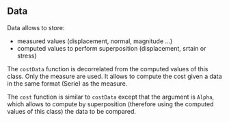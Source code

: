 ## Data
Data allows to store:
 - measured values (displacement, normal, magnitude ...)
 - computed values to perform superposition (displacement, srtain or stress)

The `costData` function is decorrelated from the computed values of this class. Only the measure are used. It allows to compute the cost given a data in the same format (Serie) as the measure.

The `cost` function is similar to `costData` except that the argument is `Alpha`, which allows to compute by superposition (therefore using the computed values of this class) the data to be compared.

